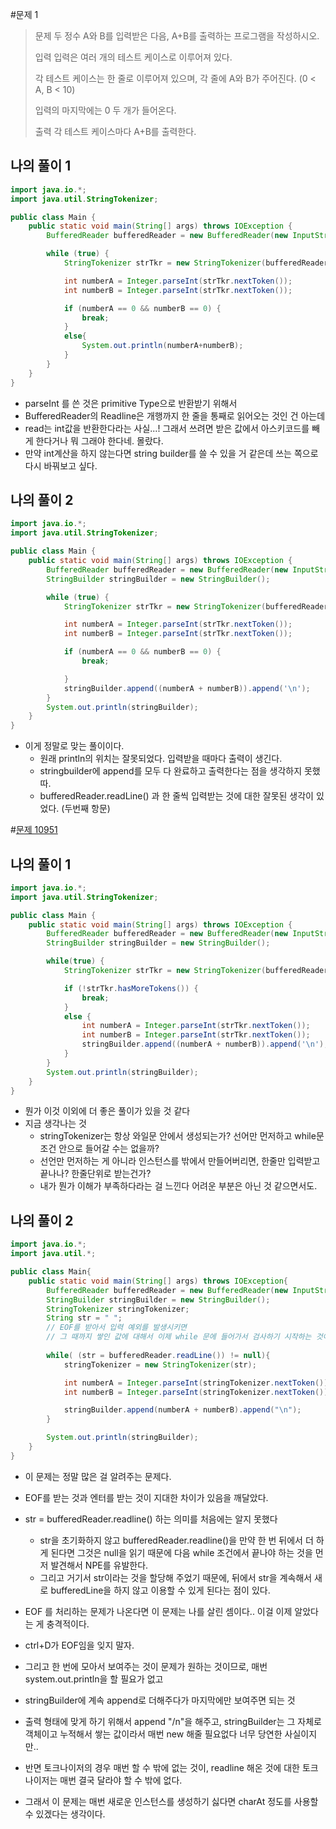 #문제 1
>문제
> 두 정수 A와 B를 입력받은 다음, A+B를 출력하는 프로그램을 작성하시오.
>
>입력
>입력은 여러 개의 테스트 케이스로 이루어져 있다.
>
>각 테스트 케이스는 한 줄로 이루어져 있으며, 각 줄에 A와 B가 주어진다. (0 < A, B < 10)
>
>입력의 마지막에는 0 두 개가 들어온다.
>
>출력
>각 테스트 케이스마다 A+B를 출력한다.

## 나의 풀이 1
~~~java
import java.io.*;
import java.util.StringTokenizer;

public class Main {
    public static void main(String[] args) throws IOException {
        BufferedReader bufferedReader = new BufferedReader(new InputStreamReader(System.in));

        while (true) {
            StringTokenizer strTkr = new StringTokenizer(bufferedReader.read());

            int numberA = Integer.parseInt(strTkr.nextToken());
            int numberB = Integer.parseInt(strTkr.nextToken());

            if (numberA == 0 && numberB == 0) {
                break;
            }
            else{
                System.out.println(numberA+numberB);
            }
        }
    }
}
~~~
* parseInt 를 쓴 것은 primitive Type으로 반환받기 위해서
* BufferedReader의 Readline은 개행까지 한 줄을 통째로 읽어오는 것인 건 아는데
* read는 int값을 반환한다라는 사실...! 그래서 쓰려면 받은 값에서 아스키코드를 빼게 한다거나 뭐 그래야 한다네. 몰랐다.
* 만약 int계산을 하지 않는다면 string builder를 쓸 수 있을 거 같은데 쓰는 쪽으로 다시 바꿔보고 싶다.


## 나의 풀이 2
~~~java
import java.io.*;
import java.util.StringTokenizer;

public class Main {
    public static void main(String[] args) throws IOException {
        BufferedReader bufferedReader = new BufferedReader(new InputStreamReader(System.in));
        StringBuilder stringBuilder = new StringBuilder();

        while (true) {
            StringTokenizer strTkr = new StringTokenizer(bufferedReader.readLine());

            int numberA = Integer.parseInt(strTkr.nextToken());
            int numberB = Integer.parseInt(strTkr.nextToken());

            if (numberA == 0 && numberB == 0) {
                break;

            }
            stringBuilder.append((numberA + numberB)).append('\n');
        }
        System.out.println(stringBuilder);
    }
}
~~~
* 이게 정말로 맞는 풀이이다.
    * 원래 println의 위치는 잘못되었다. 입력받을 때마다 출력이 생긴다.
    * stringbuilder에 append를 모두 다 완료하고 출력한다는 점을 생각하지 못했따.
    * bufferedReader.readLine() 과 한 줄씩 입력받는 것에 대한 잘못된 생각이 있었다. (두번째 항문)
    

#[문제 10951](https://www.acmicpc.net/problem/10951)
## 나의 풀이 1
~~~java
import java.io.*;
import java.util.StringTokenizer;

public class Main {
    public static void main(String[] args) throws IOException {
        BufferedReader bufferedReader = new BufferedReader(new InputStreamReader(System.in));
        StringBuilder stringBuilder = new StringBuilder();

        while(true) {
            StringTokenizer strTkr = new StringTokenizer(bufferedReader.readLine());

            if (!strTkr.hasMoreTokens()) {
                break;
            }
            else {
                int numberA = Integer.parseInt(strTkr.nextToken());
                int numberB = Integer.parseInt(strTkr.nextToken());
                stringBuilder.append((numberA + numberB)).append('\n');
            }
        }
        System.out.println(stringBuilder);
    }
}
~~~
* 뭔가 이것 이외에 더 좋은 풀이가 있을 것 같다
* 지금 생각나는 것
  * stringTokenizer는 항상 와일문 안에서 생성되는가? 선어만 먼저하고 while문 조건 안으로 들어갈 수는 없을까?
  * 선언만 먼저하는 게 아니라 인스턴스를 밖에서 만들어버리면, 한줄만 입력받고 끝나나? 한줄단위로 받는건가?
  * 내가 뭔가 이해가 부족하다라는 걸 느낀다 어려운 부분은 아닌 것 같으면서도.
  
## 나의 풀이 2
~~~java
import java.io.*;
import java.util.*;

public class Main{
    public static void main(String[] args) throws IOException{
        BufferedReader bufferedReader = new BufferedReader(new InputStreamReader(System.in));
        StringBuilder stringBuilder = new StringBuilder();
        StringTokenizer stringTokenizer;
        String str = " ";
        // EOF를 받아서 입력 예외를 발생시키면
        // 그 때까지 쌓인 값에 대해서 이제 while 문에 들어가서 검사하기 시작하는 것이다.
      
        while( (str = bufferedReader.readLine()) != null){
            stringTokenizer = new StringTokenizer(str);

            int numberA = Integer.parseInt(stringTokenizer.nextToken());
            int numberB = Integer.parseInt(stringTokenizer.nextToken());

            stringBuilder.append(numberA + numberB).append("\n");
        }

        System.out.println(stringBuilder);
    }
}
~~~
* 이 문제는 정말 많은 걸 알려주는 문제다.
* EOF를 받는 것과 엔터를 받는 것이 지대한 차이가 있음을 깨달았다.
* str = bufferedReader.readline() 하는 의미를 처음에는 알지 못했다
  * str을 초기화하지 않고 bufferedReader.readline()을 만약 한 번 뒤에서 더 하게 된다면 그것은 null을 읽기 때문에 다음 while 조건에서 끝나야 하는 것을 먼저 발견해서 NPE를 유발한다.
  * 그리고 거기서 str이라는 것을 할당해 주었기 때문에, 뒤에서 str을 계속해서 새로 bufferedLine을 하지 않고 이용할 수 있게 된다는 점이 있다.
  
* EOF 를 처리하는 문제가 나온다면 이 문제는 나를 살린 셈이다.. 이걸 이제 알았다는 게 충격적이다.
* ctrl+D가 EOF임을 잊지 말자.
* 그리고 한 번에 모아서 보여주는 것이 문제가 원하는 것이므로, 매번 system.out.println을 할 필요가 없고
* stringBuilder에 계속 append로 더해주다가 마지막에만 보여주면 되는 것
* 출력 형태에 맞게 하기 위해서 append "/n"을 해주고, stringBuilder는 그 자체로 객체이고 누적해서 쌓는 값이라서 매번 new 해줄 필요없다 너무 당연한 사실이지만..
* 반면 토크나이저의 경우 매번 할 수 밖에 없는 것이, readline 해온 것에 대한 토크나이저는 매번 결국 달라야 할 수 밖에 없다.
* 그래서 이 문제는 매번 새로운 인스턴스를 생성하기 싫다면 charAt 정도를 사용할 수 있겠다는 생각이다.

